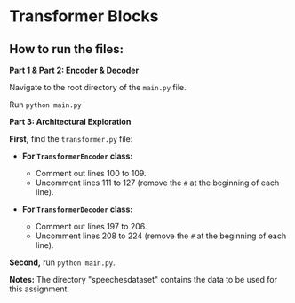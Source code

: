 # **Transformer Blocks**

## **How to run the files:**

****Part 1 & Part 2:** Encoder & Decoder**

Navigate to the root directory of the `main.py` file.

Run `python main.py`



****Part 3:** Architectural Exploration**

**First,** find the `transformer.py` file:

- **For `TransformerEncoder` class:**
  - Comment out lines 100 to 109.
  - Uncomment lines 111 to 127 (remove the `#` at the beginning of each line).

- **For `TransformerDecoder` class:**
  - Comment out lines 197 to 206.
  - Uncomment lines 208 to 224 (remove the `#` at the beginning of each line).


**Second,** run `python main.py`.


****Notes:****
The directory "speechesdataset" contains the data to be used for this assignment.

